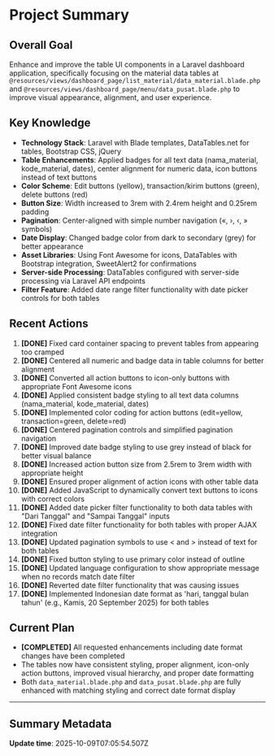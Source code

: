 # Project Summary

## Overall Goal
Enhance and improve the table UI components in a Laravel dashboard application, specifically focusing on the material data tables at `@resources/views/dashboard_page/list_material/data_material.blade.php` and `@resources/views/dashboard_page/menu/data_pusat.blade.php` to improve visual appearance, alignment, and user experience.

## Key Knowledge
- **Technology Stack**: Laravel with Blade templates, DataTables.net for tables, Bootstrap CSS, jQuery
- **Table Enhancements**: Applied badges for all text data (nama_material, kode_material, dates), center alignment for numeric data, icon buttons instead of text buttons
- **Color Scheme**: Edit buttons (yellow), transaction/kirim buttons (green), delete buttons (red)
- **Button Size**: Width increased to 3rem with 2.4rem height and 0.25rem padding
- **Pagination**: Center-aligned with simple number navigation («, ›, ‹, » symbols)
- **Date Display**: Changed badge color from dark to secondary (grey) for better appearance
- **Asset Libraries**: Using Font Awesome for icons, DataTables with Bootstrap integration, SweetAlert2 for confirmations
- **Server-side Processing**: DataTables configured with server-side processing via Laravel API endpoints
- **Filter Feature**: Added date range filter functionality with date picker controls for both tables

## Recent Actions
1. **[DONE]** Fixed card container spacing to prevent tables from appearing too cramped
2. **[DONE]** Centered all numeric and badge data in table columns for better alignment
3. **[DONE]** Converted all action buttons to icon-only buttons with appropriate Font Awesome icons
4. **[DONE]** Applied consistent badge styling to all text data columns (nama_material, kode_material, dates)
5. **[DONE]** Implemented color coding for action buttons (edit=yellow, transaction=green, delete=red)
6. **[DONE]** Centered pagination controls and simplified pagination navigation
7. **[DONE]** Improved date badge styling to use grey instead of black for better visual balance
8. **[DONE]** Increased action button size from 2.5rem to 3rem width with appropriate height
9. **[DONE]** Ensured proper alignment of action icons with other table data
10. **[DONE]** Added JavaScript to dynamically convert text buttons to icons with correct colors
11. **[DONE]** Added date picker filter functionality to both data tables with "Dari Tanggal" and "Sampai Tanggal" inputs
12. **[DONE]** Fixed date filter functionality for both tables with proper AJAX integration
13. **[DONE]** Updated pagination symbols to use < and > instead of text for both tables
14. **[DONE]** Fixed button styling to use primary color instead of outline
15. **[DONE]** Updated language configuration to show appropriate message when no records match date filter
16. **[DONE]** Reverted date filter functionality that was causing issues
17. **[DONE]** Implemented Indonesian date format as 'hari, tanggal bulan tahun' (e.g., Kamis, 20 September 2025) for both tables

## Current Plan
- **[COMPLETED]** All requested enhancements including date format changes have been completed
- The tables now have consistent styling, proper alignment, icon-only action buttons, improved visual hierarchy, and proper date formatting
- Both `data_material.blade.php` and `data_pusat.blade.php` are fully enhanced with matching styling and correct date format display

---

## Summary Metadata
**Update time**: 2025-10-09T07:05:54.507Z 
